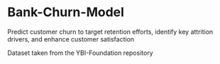 # Bank-Churn-Model
Predict customer churn to target retention efforts, identify key attrition drivers, and enhance customer satisfaction

Dataset taken from the YBI-Foundation repository
